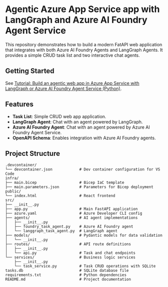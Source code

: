 # Agentic Azure App Service app with LangGraph and Azure AI Foundry Agent Service

This repository demonstrates how to build a modern FatAPI web application that integrates with both Azure AI Foundry Agents and LangGraph Agents. It provides a simple CRUD task list and two interactive chat agents.

## Getting Started

See [Tutorial: Build an agentic web app in Azure App Service with LangGraph or Azure AI Foundry Agent Service (Python)](https://learn.microsoft.com/azure/app-service/tutorial-ai-agent-web-app-langgraph-foundry-python).

## Features

- **Task List**: Simple CRUD web app application.
- **LangGraph Agent**: Chat with an agent powered by LangGraph.
- **Azure AI Foundry Agent**: Chat with an agent powered by Azure AI Foundry Agent Service.
- **OpenAPI Schema**: Enables integration with Azure AI Foundry agents.

## Project Structure

```
.devcontainer/
└── devcontainer.json            # Dev container configuration for VS Code
infra/
├── main.bicep                   # Bicep IaC template
├── main.parameters.json         # Parameters for Bicep deployment
public/
└── index.html                   # React frontend
src/
├── __init__.py
├── app.py                       # Main FastAPI application
├── azure.yaml                   # Azure Developer CLI config
├── agents/                      # AI agent implementations
│   ├── __init__.py
│   ├── foundry_task_agent.py    # Azure AI Foundry agent
│   └── langgraph_task_agent.py  # LangGraph agent
├── models/                      # Pydantic models for data validation
│   └── __init__.py
├── routes/                      # API route definitions
│   ├── __init__.py
│   └── api.py                   # Task and chat endpoints
└── services/                    # Business logic services
    ├── __init__.py
    └── task_service.py          # Task CRUD operations with SQLite
tasks.db                         # SQLite database file
requirements.txt                 # Python dependencies
README.md                        # Project documentation
```